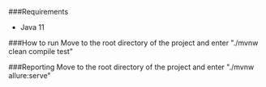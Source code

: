 ###Requirements
- Java 11

###How to run
Move to the root directory of the project and enter "./mvnw clean compile test"

###Reporting
Move to the root directory of the project and enter "./mvnw allure:serve"